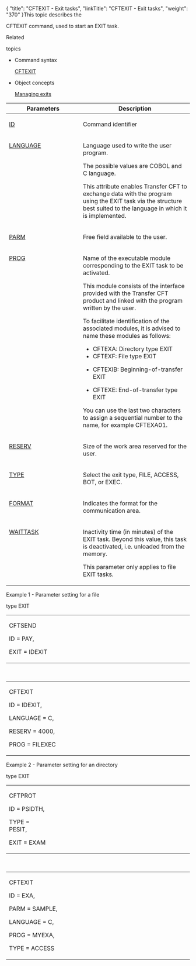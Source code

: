 {
    "title": "CFTEXIT - Exit tasks",
    "linkTitle": "CFTEXIT - Exit tasks",
    "weight": "370"
}<span id="Activating_an_exit_command_line"></span>This topic describes the
CFTEXIT command, used to start an EXIT task.

Related
topics

-   Command syntax
    [CFTEXIT](../../../command_summary)
-   Object concepts
    [Managing exits](../../../../app_integration_intro/managing_exits)

<table cellspacing="0" width="90%">
   <col/>
   <col/>
   <thead>
      <tr>
         <th>Parameters</th>
         <th>Description</th>
      </tr>
   </thead>
   <tbody>
      <tr valign="top">
         <td>
            <p><a href="../../../command_summary/parameter_intro/id">ID</a>
</p>
         </td>
         <td width="59.777%">
            <p>Command identifier </p>
         </td>
      </tr>
      <tr valign="top">
         <td colspan="1" rowspan="1">
            <p><a href="../../../command_summary/parameter_intro/language">LANGUAGE</a>
</p>
         </td>
         <td colspan="1" rowspan="1" width="59.777%">
            <p>Language used to write the user program.</p>
            <p>The possible values are COBOL and C language.</p>
            <p>This attribute enables Transfer CFT to exchange data with 
 the program using the EXIT task via the structure best suited to the language 
 in which it is implemented.</p>
         </td>
      </tr>
      <tr valign="top">
         <td colspan="1" rowspan="1">
            <p><a href="../../../command_summary/parameter_intro/parm">PARM</a> </p>
         </td>
         <td colspan="1" rowspan="1" width="59.777%">
            <p>Free field available to the user.</p>
         </td>
      </tr>
      <tr valign="top">
         <td colspan="1" rowspan="1">
            <p><a href="../../../command_summary/parameter_intro/prog">PROG</a>
</p>
         </td>
         <td colspan="1" rowspan="1" width="59.777%">
            <p>Name of the executable module corresponding to the EXIT 
 task to be activated.</p>
            <p>This module consists of the interface provided with the 
 Transfer CFT product and linked with the program written by the user.</p>
            <p>To facilitate identification of the associated 
 modules, it is advised to name these modules as follows:</p>
            <ul>
               <li>CFTEXA: 
 Directory type EXIT               </li>
               <li>CFTEXF: 
 File type EXIT               </li>
               <li>
            <p>CFTEXIB: Beginning-of-transfer EXIT</p>
               </li>
               <li>CFTEXE: 
 End-of-transfer type EXIT               </li>
            </ul>
            <p>You can use the last two characters to assign a sequential 
 number to the name, for example CFTEXA01.</p>
         </td>
      </tr>
      <tr valign="top">
         <td colspan="1" rowspan="1">
            <p><a href="../../../command_summary/parameter_intro/reserv">RESERV</a>
</p>
         </td>
         <td colspan="1" rowspan="1" width="59.777%">
            <p>Size of the work area reserved for the user.</p>
         </td>
      </tr>
      <tr valign="top">
         <td colspan="1" rowspan="1">
            <p><a href="../../../command_summary/parameter_intro/type">TYPE</a>
</p>
         </td>
         <td colspan="1" rowspan="1" width="59.777%">
            <p>Select the exit type, FILE, ACCESS, BOT, or EXEC.</p>
         </td>
      </tr>
      <tr valign="top">
         <td colspan="1" rowspan="1">
            <p><a href="../../../command_summary/parameter_intro/format">FORMAT</a>
</p>
         </td>
         <td colspan="1" rowspan="1" width="59.777%">
            <p>Indicates the format for the communication area.</p>
         </td>
      </tr>
      <tr valign="top">
         <td colspan="1" rowspan="1">
            <p><a href="../../../command_summary/parameter_intro/waittask">WAITTASK</a>
</p>
         </td>
         <td colspan="1" rowspan="1" width="59.777%">
            <p>Inactivity time (in minutes) of the EXIT task. Beyond this 
 value, this task is deactivated, i.e. unloaded from the memory.</p>
            <p>This parameter only applies to file EXIT tasks.</p>
         </td>
      </tr>
   </tbody>
</table>

Example 1 - Parameter setting for a file
type EXIT

<table cellspacing="0" width="90%">
   <col/>
   <col/>
      <tr>
         <td colspan="2" width="12%">
            <p>CFTSEND</p>
            <p> ID = PAY,</p>
            <p> EXIT = IDEXIT</p>
         </td>
      </tr>
</table>

 

<table cellspacing="0" width="90%">
   <col/>
      <tr>
         <td width="12%">
            <p>CFTEXIT</p>
            <p> ID = IDEXIT,</p>
            <p> LANGUAGE = C,</p>
            <p> RESERV = 4000,</p>
            <p> PROG = FILEXEC</p>
         </td>
      </tr>
</table>

Example 2 - Parameter setting for an directory
type EXIT

<table cellspacing="0" width="90%">
   <col/>
   <col/>
      <tr>
         <td width="12%">
            <p>CFTPROT</p>
            <p>ID = PSIDTH,</p>
            <p>TYPE = PESIT,</p>
            <p>EXIT = EXAM</p>
         </td>
         <td width="66.656%">
            <p> </p>
         </td>
      </tr>
</table>

 

<table cellspacing="0" width="90%">
   <col/>
      <tr>
         <td width="12%">
            <p>CFTEXIT</p>
            <p> ID = EXA,</p>
            <p> PARM = SAMPLE,</p>
            <p> LANGUAGE = C,</p>
            <p> PROG = MYEXA,</p>
            <p> TYPE = ACCESS</p>
         </td>
      </tr>
</table>
